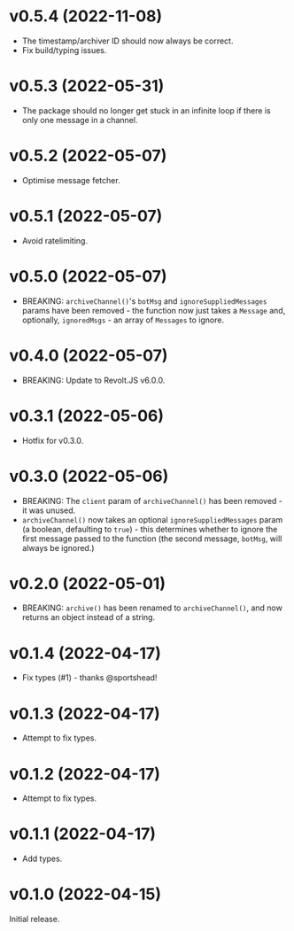# v0.5.4 (2022-11-08)

- The timestamp/archiver ID should now always be correct.
- Fix build/typing issues.

# v0.5.3 (2022-05-31)

- The package should no longer get stuck in an infinite loop if there is only one message in a channel.

# v0.5.2 (2022-05-07)

- Optimise message fetcher.

# v0.5.1 (2022-05-07)

- Avoid ratelimiting.

# v0.5.0 (2022-05-07)

- BREAKING: `archiveChannel()`'s `botMsg` and `ignoreSuppliedMessages` params have been removed - the function now just takes a `Message` and, optionally, `ignoredMsgs` - an array of `Messages` to ignore.

# v0.4.0 (2022-05-07)

- BREAKING: Update to Revolt.JS v6.0.0.

# v0.3.1 (2022-05-06)

- Hotfix for v0.3.0.

# v0.3.0 (2022-05-06)

- BREAKING: The `client` param of `archiveChannel()` has been removed - it was unused.
- `archiveChannel()` now takes an optional `ignoreSuppliedMessages` param (a boolean, defaulting to `true`) - this determines whether to ignore the first message passed to the function (the second message, `botMsg`, will always be ignored.)

# v0.2.0 (2022-05-01)

- BREAKING: `archive()` has been renamed to `archiveChannel()`, and now returns an object instead of a string.

# v0.1.4 (2022-04-17)

- Fix types (#1) - thanks @sportshead!

# v0.1.3 (2022-04-17)

- Attempt to fix types.

# v0.1.2 (2022-04-17)

- Attempt to fix types.

# v0.1.1 (2022-04-17)

- Add types.

# v0.1.0 (2022-04-15)

Initial release.
